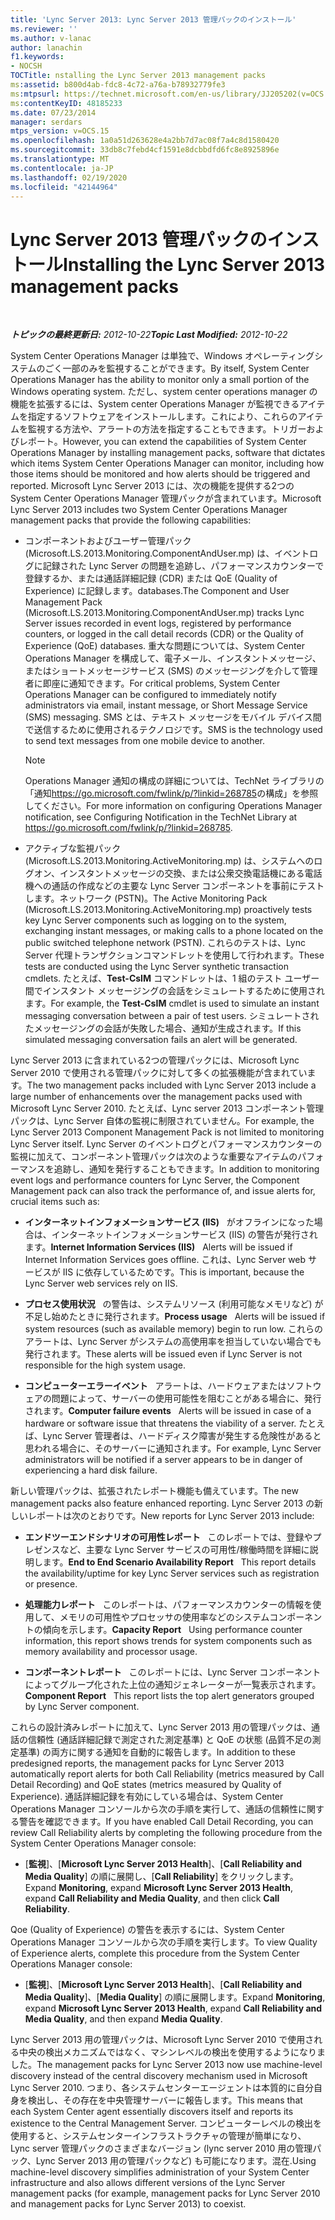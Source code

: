 ```yaml
---
title: 'Lync Server 2013: Lync Server 2013 管理パックのインストール'
ms.reviewer: ''
ms.author: v-lanac
author: lanachin
f1.keywords:
- NOCSH
TOCTitle: nstalling the Lync Server 2013 management packs
ms:assetid: b800d4ab-fdc8-4c72-a76a-b78932779fe3
ms:mtpsurl: https://technet.microsoft.com/en-us/library/JJ205202(v=OCS.15)
ms:contentKeyID: 48185233
ms.date: 07/23/2014
manager: serdars
mtps_version: v=OCS.15
ms.openlocfilehash: 1a0a51d263628e4a2bb7d7ac08f7a4c8d1580420
ms.sourcegitcommit: 33db8c7febd4cf1591e8dcbbdfd6fc8e8925896e
ms.translationtype: MT
ms.contentlocale: ja-JP
ms.lasthandoff: 02/19/2020
ms.locfileid: "42144964"
---
```

<div data-xmlns="http://www.w3.org/1999/xhtml">

<div class="topic" data-xmlns="http://www.w3.org/1999/xhtml" data-msxsl="urn:schemas-microsoft-com:xslt" data-cs="http://msdn.microsoft.com/">

<div data-asp="https://msdn2.microsoft.com/asp">

# <a name="installing-the-lync-server-2013-management-packs"></a><span data-ttu-id="94b7f-102">Lync Server 2013 管理パックのインストール</span><span class="sxs-lookup"><span data-stu-id="94b7f-102">Installing the Lync Server 2013 management packs</span></span>

</div>

<div id="mainSection">

<div id="mainBody">

<span> </span>

<span data-ttu-id="94b7f-103">_**トピックの最終更新日:** 2012-10-22_</span><span class="sxs-lookup"><span data-stu-id="94b7f-103">_**Topic Last Modified:** 2012-10-22_</span></span>

<span data-ttu-id="94b7f-104">System Center Operations Manager は単独で、Windows オペレーティングシステムのごく一部のみを監視することができます。</span><span class="sxs-lookup"><span data-stu-id="94b7f-104">By itself, System Center Operations Manager has the ability to monitor only a small portion of the Windows operating system.</span></span> <span data-ttu-id="94b7f-105">ただし、system center operations manager の機能を拡張するには、System center Operations Manager が監視できるアイテムを指定するソフトウェアをインストールします。これにより、これらのアイテムを監視する方法や、アラートの方法を指定することもできます。トリガーおよびレポート。</span><span class="sxs-lookup"><span data-stu-id="94b7f-105">However, you can extend the capabilities of System Center Operations Manager by installing management packs, software that dictates which items System Center Operations Manager can monitor, including how those items should be monitored and how alerts should be triggered and reported.</span></span> <span data-ttu-id="94b7f-106">Microsoft Lync Server 2013 には、次の機能を提供する2つの System Center Operations Manager 管理パックが含まれています。</span><span class="sxs-lookup"><span data-stu-id="94b7f-106">Microsoft Lync Server 2013 includes two System Center Operations Manager management packs that provide the following capabilities:</span></span>

  - <span data-ttu-id="94b7f-107">コンポーネントおよびユーザー管理パック (Microsoft.LS.2013.Monitoring.ComponentAndUser.mp) は、イベントログに記録された Lync Server の問題を追跡し、パフォーマンスカウンターで登録するか、または通話詳細記録 (CDR) または QoE (Quality of Experience) に記録します。databases.</span><span class="sxs-lookup"><span data-stu-id="94b7f-107">The Component and User Management Pack (Microsoft.LS.2013.Monitoring.ComponentAndUser.mp) tracks Lync Server issues recorded in event logs, registered by performance counters, or logged in the call detail records (CDR) or the Quality of Experience (QoE) databases.</span></span> <span data-ttu-id="94b7f-108">重大な問題については、System Center Operations Manager を構成して、電子メール、インスタントメッセージ、またはショートメッセージサービス (SMS) のメッセージングを介して管理者に即座に通知できます。</span><span class="sxs-lookup"><span data-stu-id="94b7f-108">For critical problems, System Center Operations Manager can be configured to immediately notify administrators via email, instant message, or Short Message Service (SMS) messaging.</span></span> <span data-ttu-id="94b7f-109">SMS とは、テキスト メッセージをモバイル デバイス間で送信するために使用されるテクノロジです。</span><span class="sxs-lookup"><span data-stu-id="94b7f-109">SMS is the technology used to send text messages from one mobile device to another.</span></span>
    
    <div>
    

    > [!NOTE]  
    > <span data-ttu-id="94b7f-110">Operations Manager 通知の構成の詳細については、TechNet ライブラリの「通知<A class=uri href="https://go.microsoft.com/fwlink/p/?linkid=268785">https://go.microsoft.com/fwlink/p/?linkid=268785</A>の構成」を参照してください。</span><span class="sxs-lookup"><span data-stu-id="94b7f-110">For more information on configuring Operations Manager notification, see Configuring Notification in the TechNet Library at <A class=uri href="https://go.microsoft.com/fwlink/p/?linkid=268785">https://go.microsoft.com/fwlink/p/?linkid=268785</A>.</span></span>

    
    </div>

  - <span data-ttu-id="94b7f-111">アクティブな監視パック (Microsoft.LS.2013.Monitoring.ActiveMonitoring.mp) は、システムへのログオン、インスタントメッセージの交換、または公衆交換電話機にある電話機への通話の作成などの主要な Lync Server コンポーネントを事前にテストします。ネットワーク (PSTN)。</span><span class="sxs-lookup"><span data-stu-id="94b7f-111">The Active Monitoring Pack (Microsoft.LS.2013.Monitoring.ActiveMonitoring.mp) proactively tests key Lync Server components such as logging on to the system, exchanging instant messages, or making calls to a phone located on the public switched telephone network (PSTN).</span></span> <span data-ttu-id="94b7f-112">これらのテストは、Lync Server 代理トランザクションコマンドレットを使用して行われます。</span><span class="sxs-lookup"><span data-stu-id="94b7f-112">These tests are conducted using the Lync Server synthetic transaction cmdlets.</span></span> <span data-ttu-id="94b7f-113">たとえば、**Test-CsIM** コマンドレットは、1 組のテスト ユーザー間でインスタント メッセージングの会話をシミュレートするために使用されます。</span><span class="sxs-lookup"><span data-stu-id="94b7f-113">For example, the **Test-CsIM** cmdlet is used to simulate an instant messaging conversation between a pair of test users.</span></span> <span data-ttu-id="94b7f-114">シミュレートされたメッセージングの会話が失敗した場合、通知が生成されます。</span><span class="sxs-lookup"><span data-stu-id="94b7f-114">If this simulated messaging conversation fails an alert will be generated.</span></span>

<span data-ttu-id="94b7f-115">Lync Server 2013 に含まれている2つの管理パックには、Microsoft Lync Server 2010 で使用される管理パックに対して多くの拡張機能が含まれています。</span><span class="sxs-lookup"><span data-stu-id="94b7f-115">The two management packs included with Lync Server 2013 include a large number of enhancements over the management packs used with Microsoft Lync Server 2010.</span></span> <span data-ttu-id="94b7f-116">たとえば、Lync server 2013 コンポーネント管理パックは、Lync Server 自体の監視に制限されていません。</span><span class="sxs-lookup"><span data-stu-id="94b7f-116">For example, the Lync Server 2013 Component Management Pack is not limited to monitoring Lync Server itself.</span></span> <span data-ttu-id="94b7f-117">Lync Server のイベントログとパフォーマンスカウンターの監視に加えて、コンポーネント管理パックは次のような重要なアイテムのパフォーマンスを追跡し、通知を発行することもできます。</span><span class="sxs-lookup"><span data-stu-id="94b7f-117">In addition to monitoring event logs and performance counters for Lync Server, the Component Management pack can also track the performance of, and issue alerts for, crucial items such as:</span></span>

  - <span data-ttu-id="94b7f-118">**インターネットインフォメーションサービス (IIS)**   がオフラインになった場合は、インターネットインフォメーションサービス (IIS) の警告が発行されます。</span><span class="sxs-lookup"><span data-stu-id="94b7f-118">**Internet Information Services (IIS)**   Alerts will be issued if Internet Information Services goes offline.</span></span> <span data-ttu-id="94b7f-119">これは、Lync Server web サービスが IIS に依存しているためです。</span><span class="sxs-lookup"><span data-stu-id="94b7f-119">This is important, because the Lync Server web services rely on IIS.</span></span>

  - <span data-ttu-id="94b7f-120">**プロセス使用状況**   の警告は、システムリソース (利用可能なメモリなど) が不足し始めたときに発行されます。</span><span class="sxs-lookup"><span data-stu-id="94b7f-120">**Process usage**   Alerts will be issued if system resources (such as available memory) begin to run low.</span></span> <span data-ttu-id="94b7f-121">これらのアラートは、Lync Server がシステムの高使用率を担当していない場合でも発行されます。</span><span class="sxs-lookup"><span data-stu-id="94b7f-121">These alerts will be issued even if Lync Server is not responsible for the high system usage.</span></span>

  - <span data-ttu-id="94b7f-122">**コンピューターエラーイベント**   アラートは、ハードウェアまたはソフトウェアの問題によって、サーバーの使用可能性を阻むことがある場合に、発行されます。</span><span class="sxs-lookup"><span data-stu-id="94b7f-122">**Computer failure events**   Alerts will be issued in case of a hardware or software issue that threatens the viability of a server.</span></span> <span data-ttu-id="94b7f-123">たとえば、Lync Server 管理者は、ハードディスク障害が発生する危険性があると思われる場合に、そのサーバーに通知されます。</span><span class="sxs-lookup"><span data-stu-id="94b7f-123">For example, Lync Server administrators will be notified if a server appears to be in danger of experiencing a hard disk failure.</span></span>

<span data-ttu-id="94b7f-124">新しい管理パックは、拡張されたレポート機能も備えています。</span><span class="sxs-lookup"><span data-stu-id="94b7f-124">The new management packs also feature enhanced reporting.</span></span> <span data-ttu-id="94b7f-125">Lync Server 2013 の新しいレポートは次のとおりです。</span><span class="sxs-lookup"><span data-stu-id="94b7f-125">New reports for Lync Server 2013 include:</span></span>

  - <span data-ttu-id="94b7f-126">**エンドツーエンドシナリオの可用性レポート**   このレポートでは、登録やプレゼンスなど、主要な Lync Server サービスの可用性/稼働時間を詳細に説明します。</span><span class="sxs-lookup"><span data-stu-id="94b7f-126">**End to End Scenario Availability Report**   This report details the availability/uptime for key Lync Server services such as registration or presence.</span></span>

  - <span data-ttu-id="94b7f-127">**処理能力レポート**   このレポートは、パフォーマンスカウンターの情報を使用して、メモリの可用性やプロセッサの使用率などのシステムコンポーネントの傾向を示します。</span><span class="sxs-lookup"><span data-stu-id="94b7f-127">**Capacity Report**   Using performance counter information, this report shows trends for system components such as memory availability and processor usage.</span></span>

  - <span data-ttu-id="94b7f-128">**コンポーネントレポート**   このレポートには、Lync Server コンポーネントによってグループ化された上位の通知ジェネレーターが一覧表示されます。</span><span class="sxs-lookup"><span data-stu-id="94b7f-128">**Component Report**   This report lists the top alert generators grouped by Lync Server component.</span></span>

<span data-ttu-id="94b7f-129">これらの設計済みレポートに加えて、Lync Server 2013 用の管理パックは、通話の信頼性 (通話詳細記録で測定された測定基準) と QoE の状態 (品質不足の測定基準) の両方に関する通知を自動的に報告します。</span><span class="sxs-lookup"><span data-stu-id="94b7f-129">In addition to these predesigned reports, the management packs for Lync Server 2013 automatically report alerts for both Call Reliability (metrics measured by Call Detail Recording) and QoE states (metrics measured by Quality of Experience).</span></span> <span data-ttu-id="94b7f-130">通話詳細記録を有効にしている場合は、System Center Operations Manager コンソールから次の手順を実行して、通話の信頼性に関する警告を確認できます。</span><span class="sxs-lookup"><span data-stu-id="94b7f-130">If you have enabled Call Detail Recording, you can review Call Reliability alerts by completing the following procedure from the System Center Operations Manager console:</span></span>

  - <span data-ttu-id="94b7f-131">[**監視**]、[**Microsoft Lync Server 2013 Health**]、[**Call Reliability and Media Quality**] の順に展開し、[**Call Reliability**] をクリックします。</span><span class="sxs-lookup"><span data-stu-id="94b7f-131">Expand **Monitoring**, expand **Microsoft Lync Server 2013 Health**, expand **Call Reliability and Media Quality**, and then click **Call Reliability**.</span></span>

<span data-ttu-id="94b7f-132">Qoe (Quality of Experience) の警告を表示するには、System Center Operations Manager コンソールから次の手順を実行します。</span><span class="sxs-lookup"><span data-stu-id="94b7f-132">To view Quality of Experience alerts, complete this procedure from the System Center Operations Manager console:</span></span>

  - <span data-ttu-id="94b7f-133">[**監視**]、[**Microsoft Lync Server 2013 Health**]、[**Call Reliability and Media Quality**]、[**Media Quality**] の順に展開します。</span><span class="sxs-lookup"><span data-stu-id="94b7f-133">Expand **Monitoring**, expand **Microsoft Lync Server 2013 Health**, expand **Call Reliability and Media Quality**, and then expand **Media Quality**.</span></span>

<span data-ttu-id="94b7f-134">Lync Server 2013 用の管理パックは、Microsoft Lync Server 2010 で使用される中央の検出メカニズムではなく、マシンレベルの検出を使用するようになりました。</span><span class="sxs-lookup"><span data-stu-id="94b7f-134">The management packs for Lync Server 2013 now use machine-level discovery instead of the central discovery mechanism used in Microsoft Lync Server 2010.</span></span> <span data-ttu-id="94b7f-135">つまり、各システムセンターエージェントは本質的に自分自身を検出し、その存在を中央管理サーバーに報告します。</span><span class="sxs-lookup"><span data-stu-id="94b7f-135">This means that each System Center agent essentially discovers itself and reports its existence to the Central Management Server.</span></span> <span data-ttu-id="94b7f-136">コンピューターレベルの検出を使用すると、システムセンターインフラストラクチャの管理が簡単になり、Lync server 管理パックのさまざまなバージョン (lync server 2010 用の管理パック、Lync Server 2013 用の管理パックなど) も可能になります。混在.</span><span class="sxs-lookup"><span data-stu-id="94b7f-136">Using machine-level discovery simplifies administration of your System Center infrastructure and also allows different versions of the Lync Server management packs (for example, management packs for Lync Server 2010 and management packs for Lync Server 2013) to coexist.</span></span>

</div>

<span> </span>

</div>

</div>

</div>

